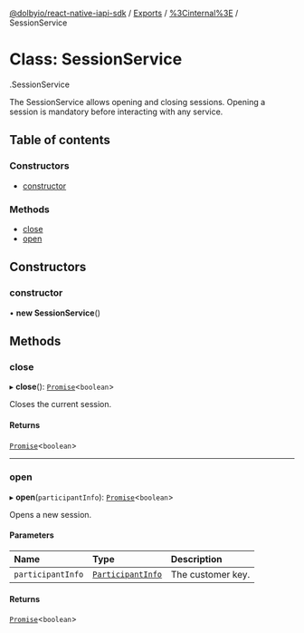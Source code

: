 [@dolbyio/react-native-iapi-sdk](../README.md) / [Exports](../modules.md) / [%3Cinternal%3E](../modules/_internal_.md) / SessionService

# Class: SessionService

[<internal>](../modules/_internal_.md).SessionService

The SessionService allows opening and closing sessions. Opening a session is mandatory before interacting with any service.

## Table of contents

### Constructors

- [constructor](_internal_.SessionService.md#constructor)

### Methods

- [close](_internal_.SessionService.md#close)
- [open](_internal_.SessionService.md#open)

## Constructors

### constructor

• **new SessionService**()

## Methods

### close

▸ **close**(): [`Promise`](../modules/_internal_.md#promise)<`boolean`\>

Closes the current session.

#### Returns

[`Promise`](../modules/_internal_.md#promise)<`boolean`\>

___

### open

▸ **open**(`participantInfo`): [`Promise`](../modules/_internal_.md#promise)<`boolean`\>

Opens a new session.

#### Parameters

| Name | Type | Description |
| :------ | :------ | :------ |
| `participantInfo` | [`ParticipantInfo`](../interfaces/_internal_.ParticipantInfo.md) | The customer key. |

#### Returns

[`Promise`](../modules/_internal_.md#promise)<`boolean`\>
